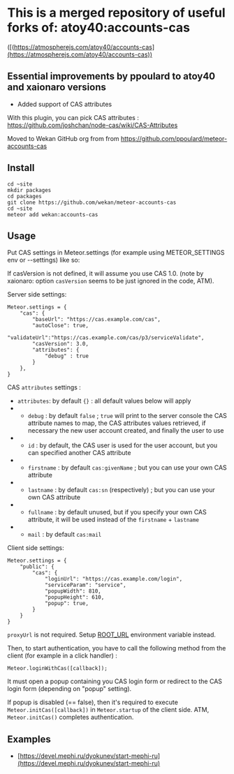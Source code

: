 This is a merged repository of useful forks of: atoy40:accounts-cas
===================
([(https://atmospherejs.com/atoy40/accounts-cas](https://atmospherejs.com/atoy40/accounts-cas))

## Essential improvements by ppoulard to atoy40 and xaionaro versions

* Added support of CAS attributes

With this plugin, you can pick CAS attributes : https://github.com/joshchan/node-cas/wiki/CAS-Attributes

Moved to Wekan GitHub org from from https://github.com/ppoulard/meteor-accounts-cas

## Install

```
cd ~site
mkdir packages
cd packages
git clone https://github.com/wekan/meteor-accounts-cas
cd ~site
meteor add wekan:accounts-cas
```

## Usage

Put CAS settings in Meteor.settings (for example using METEOR_SETTINGS env or --settings) like so:

If casVersion is not defined, it will assume you use CAS 1.0. (note by xaionaro: option `casVersion` seems to be just ignored in the code, ATM).

Server side settings:

```
Meteor.settings = {
    "cas": {
        "baseUrl": "https://cas.example.com/cas",
        "autoClose": true,
        "validateUrl":"https://cas.example.com/cas/p3/serviceValidate",
        "casVersion": 3.0,
        "attributes": {
            "debug" : true
        }
    },
}
```

CAS `attributes` settings :

* `attributes`: by default `{}` : all default values below will apply
* *  `debug` : by default `false` ; `true` will print to the server console the CAS attribute names to map, the CAS attributes values retrieved, if necessary the new user account created, and finally the user to use
* *  `id` : by default, the CAS user is used for the user account, but you can specified another CAS attribute
* *  `firstname` : by default `cas:givenName` ; but you can use your own CAS attribute
* *  `lastname` : by default `cas:sn` (respectively) ; but you can use your own CAS attribute
* *  `fullname` : by default unused, but if you specify your own CAS attribute, it will be used instead of the `firstname` + `lastname`
* *  `mail` : by default `cas:mail`

Client side settings:

```
Meteor.settings = {
	"public": {
		"cas": {
			"loginUrl": "https://cas.example.com/login",
			"serviceParam": "service",
			"popupWidth": 810,
			"popupHeight": 610,
			"popup": true,
		}
	}
}
```

`proxyUrl` is not required. Setup [ROOT_URL](http://docs.meteor.com/api/core.html#Meteor-absoluteUrl) environment variable instead.

Then, to start authentication, you have to call the following method from the client (for example in a click handler) :

```
Meteor.loginWithCas([callback]);
```

It must open a popup containing you CAS login form or redirect to the CAS login form (depending on "popup" setting).

If popup is disabled (== false), then it's required to execute `Meteor.initCas([callback])` in `Meteor.startup` of the client side. ATM, `Meteor.initCas()` completes authentication.

## Examples

* [https://devel.mephi.ru/dyokunev/start-mephi-ru](https://devel.mephi.ru/dyokunev/start-mephi-ru)


